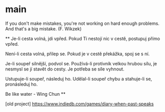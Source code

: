 # main

If you don't make mistakes, you're not working on hard enough problems. And that's a big mistake.
(F. Wikzek)


**
Je-li cesta volná, jdi vpřed.
Pokud Ti nestojí nic v cestě, postupuj přímo vpřed.

Není-li cesta volná, přilep se.
Pokud je v cestě překážka, spoj se s ní.

Je-li soupeř silnější, podvol se.
Používá-li protivník velkou hrubou sílu, je nesmysl se jí stavět do cesty. Je potřeba se síle vyhnout.

Ustupuje-li soupeř, následuj ho.
Udělal-li soupeř chybu a stahuje-li se, pronásleduj ho.

Be like water - Wing Chun
**

[old project]
https://www.indiedb.com/games/diary-when-past-speaks

